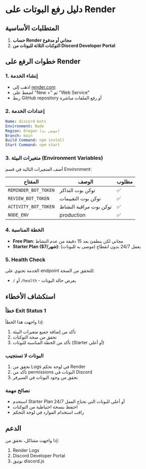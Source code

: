 # دليل رفع البوتات على Render

## المتطلبات الأساسية
1. **حساب Render مجاني أو مدفوع**
2. **التوكنات الثلاثة للبوتات من Discord Developer Portal**

## خطوات الرفع على Render

### 1. إنشاء الخدمة
- اذهب إلى [render.com](https://render.com)
- اضغط على "New +" ثم "Web Service"
- ربط GitHub repository أو رفع الملفات مباشرة

### 2. إعدادات الخدمة
```yaml
Name: discord-bots
Environment: Node
Region: Oregon (موصى به)
Branch: main
Build Command: npm install
Start Command: npm start
```

### 3. متغيرات البيئة (Environment Variables)
أضف المتغيرات التالية في قسم Environment:

| المفتاح | الوصف | مطلوب |
|---------|-------|--------|
| `REMINDER_BOT_TOKEN` | توكن بوت التذاكر | ✅ |
| `REVIEW_BOT_TOKEN` | توكن بوت التقييمات | ✅ |
| `ACTIVITY_BOT_TOKEN` | توكن بوت مراقبة النشاط | ✅ |
| `NODE_ENV` | production | ✅ |

### 4. الخطة المناسبة
- **Free Plan**: مجاني لكن ينطفئ بعد 15 دقيقة من عدم النشاط
- **Starter Plan ($7/شهر)**: يعمل 24/7 بدون انقطاع (موصى به للبوتات)

### 5. Health Check
الخدمة تحتوي على endpoint للتحقق من الصحة:
- `/` أو `/health` - يعرض حالة البوتات

## استكشاف الأخطاء

### خطأ Exit Status 1
إذا واجهت هذا الخطأ:
1. تأكد من إضافة جميع متغيرات البيئة
2. تحقق من صحة التوكنات
3. تأكد من الخطة المناسبة للبوتات (Starter أو أعلى)

### البوتات لا تستجيب
1. تحقق من Logs في لوحة تحكم Render
2. تأكد من permissions البوتات في Discord
3. تحقق من وجود البوتات في السيرفر

### نصائح مهمة
- استخدم Starter Plan أو أعلى للبوتات التي تحتاج العمل 24/7
- احتفظ بنسخة احتياطية من التوكنات
- راقب استخدام الموارد في لوحة التحكم

## الدعم
إذا واجهت مشاكل، تحقق من:
1. Render Logs
2. Discord Developer Portal
3. توثيق discord.js
